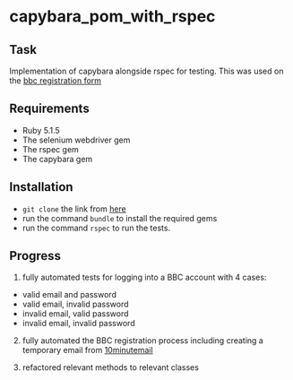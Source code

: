 # capybara_pom_with_rspec

## Task
Implementation of capybara alongside rspec for testing. This was used on the [bbc registration form](https://account.bbc.com/signin)

## Requirements
* Ruby 5.1.5
* The selenium webdriver gem
* The rspec gem
* The capybara gem

## Installation
* `git clone` the link from [here](https://github.com/MoRUddin/capybara_pom_with_rspec)
* run the command `bundle` to install the required gems
* run the command `rspec` to run the tests.

## Progress
1) fully automated tests for logging into a BBC account with 4 cases:
* valid email and password
* valid email, invalid password
* invalid email, valid password
* invalid email, invalid password

2) fully automated the BBC registration process including creating a temporary email from [10minutemail](https://www.10minutemail.com/)

3) refactored relevant methods to relevant classes 
